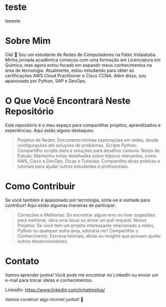 # teste

teeeste

# Sobre Mim

Olá! 👋 Sou um estudante de Redes de Computadores na Fatec Indaiatuba. Minha jornada acadêmica começou com uma formação em Licenciatura em Química, mas agora estou focado em expandir meus conhecimentos na área de tecnologia. Atualmente, estou estudando para obter as certificações AWS Cloud Practitioner e Cisco CCNA. Além disso, sou apaixonado por Python, SAP e DevOps.

# O Que Você Encontrará Neste Repositório

Este repositório é o meu espaço para compartilhar projetos, aprendizados e experiências. Aqui estão alguns destaques:

> Projetos de Redes: Documento minhas explorações em redes, desde configurações até soluções de problemas.
> Scripts Python: Compartilho scripts úteis e soluções para desafios comuns.
> Notas de Estudo: Mantenho notas detalhadas sobre tópicos relevantes, como AWS, Cisco e DevOps.
> Dicas e Tutoriais: Compartilho dicas práticas e tutoriais para ajudar outros estudantes e profissionais.

# Como Contribuir

Se você também é apaixonado por tecnologia, sinta-se à vontade para contribuir! Aqui estão algumas maneiras de participar:

> Correções e Melhorias: Se encontrar algum erro ou tiver sugestões para melhorar, abra uma issue ou envie um pull request.
> Novos Projetos: Se você tem um projeto interessante relacionado a redes, Python ou qualquer outra área, adoraria ver!
> Compartilhe o Conhecimento: Escreva tutoriais, dicas ou insights que possam ajudar outros desenvolvedores.

# Contato

Vamos aprender juntos! Você pode me encontrar no LinkedIn ou enviar um e-mail para trocar ideias e conhecimentos.

LinkedIn: https://www.linkedin.com/in/netmsilva/

Vamos construir algo incrível juntos! 🚀
